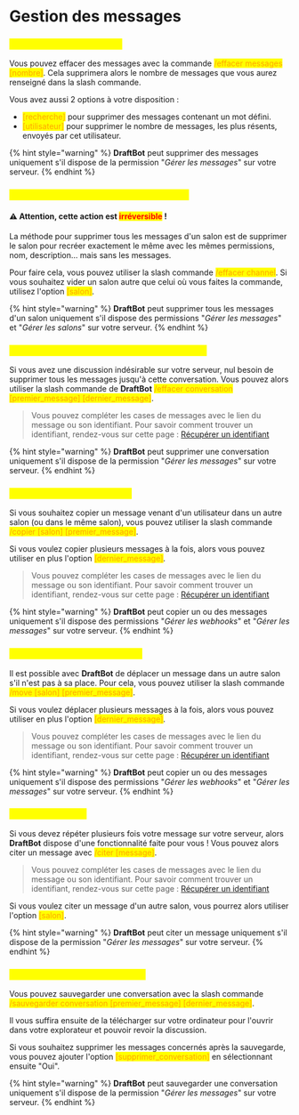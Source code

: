 # Gestion des messages

### <mark style="color:yellow;">Supprimer des messages</mark>

Vous pouvez effacer des messages avec la commande <mark style="color:orange;">/effacer messages \[nombre]</mark>. Cela supprimera alors le nombre de messages que vous aurez renseigné dans la slash commande.

Vous avez aussi 2 options à votre disposition :

* <mark style="color:orange;">\[recherche]</mark> pour supprimer des messages contenant un mot défini.
* <mark style="color:orange;">\[utilisateur]</mark> pour supprimer le nombre de messages, les plus résents, envoyés par cet utilisateur.

{% hint style="warning" %}
**DraftBot** peut supprimer des messages uniquement s'il dispose de la permission "_Gérer les messages_" sur votre serveur.
{% endhint %}

### <mark style="color:yellow;">Supprimer tous les messages d'un salon</mark>

#### :warning: Attention, cette action est <mark style="color:red;">**irréversible**</mark> !

La méthode pour supprimer tous les messages d'un salon est de supprimer le salon pour recréer exactement le même avec les mêmes permissions, nom, description... mais sans les messages.

Pour faire cela, vous pouvez utiliser la slash commande <mark style="color:orange;">/effacer channel</mark>. Si vous souhaitez vider un salon autre que celui où vous faites la commande, utilisez l'option <mark style="color:orange;">\[salon]</mark>.

{% hint style="warning" %}
**DraftBot** peut supprimer tous les messages d'un salon uniquement s'il dispose des permissions "_Gérer les messages_" et "_Gérer les salons_" sur votre serveur.
{% endhint %}

### <mark style="color:yellow;">Supprimer les messages d'une conversation</mark>

Si vous avez une discussion indésirable sur votre serveur, nul besoin de supprimer tous les messages jusqu'à cette conversation. Vous pouvez alors utiliser la slash commande de **DraftBot** <mark style="color:orange;">/effacer conversation \[premier\_message] \[dernier\_message]</mark>.

> Vous pouvez compléter les cases de messages avec le lien du message ou son identifiant. Pour savoir comment trouver un identifiant, rendez-vous sur cette page : [Récupérer un identifiant](../autres/recuperer-un-identifiant.md)

{% hint style="warning" %}
**DraftBot** peut supprimer une conversation uniquement s'il dispose de la permission "_Gérer les messages_" sur votre serveur.
{% endhint %}

### <mark style="color:yellow;">Copier un ou des messages</mark>

Si vous souhaitez copier un message venant d'un utilisateur dans un autre salon (ou dans le même salon), vous pouvez utiliser la slash commande <mark style="color:orange;">/copier \[salon] \[premier\_message]</mark>.

Si vous voulez copier plusieurs messages à la fois, alors vous pouvez utiliser en plus l'option <mark style="color:orange;">\[dernier\_message]</mark>.

> Vous pouvez compléter les cases de messages avec le lien du message ou son identifiant. Pour savoir comment trouver un identifiant, rendez-vous sur cette page : [Récupérer un identifiant](../autres/recuperer-un-identifiant.md)

{% hint style="warning" %}
**DraftBot** peut copier un ou des messages uniquement s'il dispose des permissions "_Gérer les webhooks_" et "_Gérer les messages_" sur votre serveur.
{% endhint %}

### <mark style="color:yellow;">Déplacer un ou des messages</mark>

Il est possible avec **DraftBot** de déplacer un message dans un autre salon s'il n'est pas à sa place. Pour cela, vous pouvez utiliser la slash commande <mark style="color:orange;">/move \[salon] \[premier\_message]</mark>.

Si vous voulez déplacer plusieurs messages à la fois, alors vous pouvez utiliser en plus l'option <mark style="color:orange;">\[dernier\_message]</mark>.

> Vous pouvez compléter les cases de messages avec le lien du message ou son identifiant. Pour savoir comment trouver un identifiant, rendez-vous sur cette page : [Récupérer un identifiant](../autres/recuperer-un-identifiant.md)

{% hint style="warning" %}
**DraftBot** peut copier un ou des messages uniquement s'il dispose des permissions "_Gérer les webhooks_" et "_Gérer les messages_" sur votre serveur.
{% endhint %}

### <mark style="color:yellow;">Citer un message</mark>

Si vous devez répéter plusieurs fois votre message sur votre serveur, alors **DraftBot** dispose d'une fonctionnalité faite pour vous ! Vous pouvez alors citer un message avec <mark style="color:orange;">/citer \[message]</mark>.

> Vous pouvez compléter les cases de messages avec le lien du message ou son identifiant. Pour savoir comment trouver un identifiant, rendez-vous sur cette page : [Récupérer un identifiant](../autres/recuperer-un-identifiant.md)

Si vous voulez citer un message d'un autre salon, vous pourrez alors utiliser l'option <mark style="color:orange;">\[salon]</mark>.

{% hint style="warning" %}
**DraftBot** peut citer un message uniquement s'il dispose de la permission "_Gérer les messages_" sur votre serveur.
{% endhint %}

### <mark style="color:yellow;">Sauvegarder une conversation</mark>

Vous pouvez sauvegarder une conversation avec la slash commande <mark style="color:orange;">/sauvegarder conversation \[premier\_message] \[dernier\_message]</mark>.

Il vous suffira ensuite de la télécharger sur votre ordinateur pour l'ouvrir dans votre explorateur et pouvoir revoir la discussion.

Si vous souhaitez supprimer les messages concernés après la sauvegarde, vous pouvez ajouter l'option <mark style="color:orange;">\[supprimer\_conversation]</mark> en sélectionnant ensuite "Oui".

{% hint style="warning" %}
**DraftBot** peut sauvegarder une conversation uniquement s'il dispose de la permission "_Gérer les messages_" sur votre serveur.
{% endhint %}
